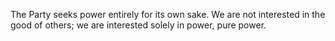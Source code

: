 The Party seeks power entirely for its own sake. We are not interested in the good of others; we are interested solely in power, pure power. 